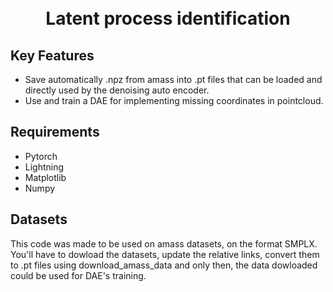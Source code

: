 
<h1 align="center">
  <br>
  Latent process identification
  <br>
</h1>

## Key Features

* Save automatically .npz from amass into .pt files that can be loaded and directly used by the denoising auto encoder.
* Use and train a DAE for implementing missing coordinates in pointcloud.

## Requirements

* Pytorch
* Lightning
* Matplotlib
* Numpy

## Datasets

This code was made to be used on amass datasets, on the format SMPLX. You'll have to dowload the datasets, update the relative links, convert them to .pt files using download_amass_data and only then, the data dowloaded could be used for DAE's training.
